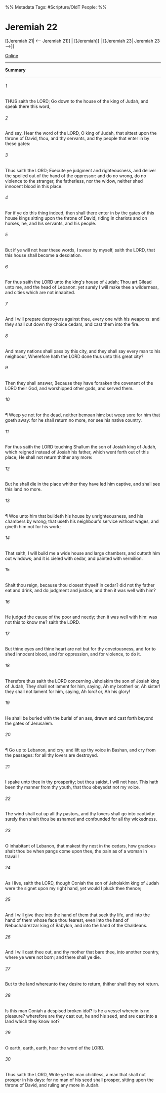 

%% Metadata
Tags: #Scripture/OldT
People: 
%%
# Jeremiah 22
[[Jeremiah 21| <-- Jeremiah 21]] | [[Jeremiah]] | [[Jeremiah 23| Jeremiah 23 -->]]

[Online](https://churchofjesuschrist.org/study/scriptures/ot/jer/22?lang=eng)

---
__Summary__



---

###### 1
THUS saith the LORD; Go down to the house of the king of Judah, and speak there this word,
###### 2
And say, Hear the word of the LORD, O king of Judah, that sittest upon the throne of David, thou, and thy servants, and thy people that enter in by these gates:
###### 3
Thus saith the LORD; Execute ye judgment and righteousness, and deliver the spoiled out of the hand of the oppressor: and do no wrong, do no violence to the stranger, the fatherless, nor the widow, neither shed innocent blood in this place.
###### 4
For if ye do this thing indeed, then shall there enter in by the gates of this house kings sitting upon the throne of David, riding in chariots and on horses, he, and his servants, and his people.
###### 5
But if ye will not hear these words, I swear by myself, saith the LORD, that this house shall become a desolation.
###### 6
For thus saith the LORD unto the king's house of Judah; Thou art Gilead unto me, and the head of Lebanon: yet surely I will make thee a wilderness, and cities which are not inhabited.
###### 7
And I will prepare destroyers against thee, every one with his weapons: and they shall cut down thy choice cedars, and cast them into the fire.
###### 8
And many nations shall pass by this city, and they shall say every man to his neighbour, Wherefore hath the LORD done thus unto this great city?
###### 9
Then they shall answer, Because they have forsaken the covenant of the LORD their God, and worshipped other gods, and served them.
###### 10
¶ Weep ye not for the dead, neither bemoan him: but weep sore for him that goeth away: for he shall return no more, nor see his native country.
###### 11
For thus saith the LORD touching Shallum the son of Josiah king of Judah, which reigned instead of Josiah his father, which went forth out of this place; He shall not return thither any more:
###### 12
But he shall die in the place whither they have led him captive, and shall see this land no more.
###### 13
¶ Woe unto him that buildeth his house by unrighteousness, and his chambers by wrong; that useth his neighbour's service without wages, and giveth him not for his work;
###### 14
That saith, I will build me a wide house and large chambers, and cutteth him out windows; and it is cieled with cedar, and painted with vermilion.
###### 15
Shalt thou reign, because thou closest thyself in cedar?  did not thy father eat and drink, and do judgment and justice, and then it was well with him?
###### 16
He judged the cause of the poor and needy; then it was well with him: was not this to know me?  saith the LORD.
###### 17
But thine eyes and thine heart are not but for thy covetousness, and for to shed innocent blood, and for oppression, and for violence, to do it.
###### 18
Therefore thus saith the LORD concerning Jehoiakim the son of Josiah king of Judah; They shall not lament for him, saying, Ah my brother!  or, Ah sister!  they shall not lament for him, saying, Ah lord!  or, Ah his glory!
###### 19
He shall be buried with the burial of an ass, drawn and cast forth beyond the gates of Jerusalem.
###### 20
¶ Go up to Lebanon, and cry; and lift up thy voice in Bashan, and cry from the passages: for all thy lovers are destroyed.
###### 21
I spake unto thee in thy prosperity; but thou saidst, I will not hear.  This hath been thy manner from thy youth, that thou obeyedst not my voice.
###### 22
The wind shall eat up all thy pastors, and thy lovers shall go into captivity: surely then shalt thou be ashamed and confounded for all thy wickedness.
###### 23
O inhabitant of Lebanon, that makest thy nest in the cedars, how gracious shalt thou be when pangs come upon thee, the pain as of a woman in travail!
###### 24
As I live, saith the LORD, though Coniah the son of Jehoiakim king of Judah were the signet upon my right hand, yet would I pluck thee thence;
###### 25
And I will give thee into the hand of them that seek thy life, and into the hand of them whose face thou fearest, even into the hand of Nebuchadrezzar king of Babylon, and into the hand of the Chaldeans.
###### 26
And I will cast thee out, and thy mother that bare thee, into another country, where ye were not born; and there shall ye die.
###### 27
But to the land whereunto they desire to return, thither shall they not return.
###### 28
Is this man Coniah a despised broken idol?  is he a vessel wherein is no pleasure?  wherefore are they cast out, he and his seed, and are cast into a land which they know not?
###### 29
O earth, earth, earth, hear the word of the LORD.
###### 30
Thus saith the LORD, Write ye this man childless, a man that shall not prosper in his days: for no man of his seed shall prosper, sitting upon the throne of David, and ruling any more in Judah.



